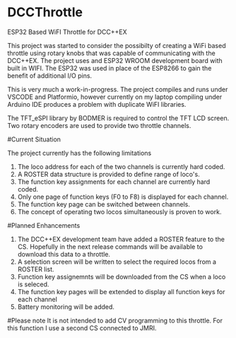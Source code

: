 # DCCThrottle
ESP32 Based WiFI Throttle for DCC++EX

This project was started to consider the possibilty of creating a WiFi based throttle 
using rotary knobs that was capable of communicating with the DCC++EX.  The project uses
and ESP32 WROOM development board with built in WIFI.  The ESP32 was used in place of
the ESP8266 to gain the benefit of additional I/O pins.

This is very much a work-in-progress. The project compiles and runs under VSCODE and 
Platformio, however currently on my laptop compiling under Arduino IDE produces a problem
with duplicate WiFI libraries.

The TFT_eSPI library by BODMER is required to control the TFT LCD screen.
Two rotary encoders are used to provide two throttle channels.

#Current Situation

The project currently has the following limitations
1. The loco address for each of the two channels is currently hard coded.
2. A ROSTER data structure is provided to define  range of loco's.
3. The function key assignments for each channel are currently hard coded.
4. Only one page of function keys (F0 to F8) is displayed for each channel.
5. The function key page can be switched between channels.
6. The concept of operating two locos simultaneously is proven to work.

#Planned Enhancements
1. The DCC++EX development team have added a ROSTER feature to the CS.  Hopefully
in the next release commands will be available to download this data to a throttle.
2. A selection screen will be written to select the required locos from a ROSTER list.
3. Function key assignemnts will be downloaded from the CS when a loco is seleced.
4. The function key pages will be extended to display all function keys for each channel
5. Battery monitoring will be added.

#Please note
It is not intended to add CV programming to this throttle.  For this function I use a
second CS connected to JMRI.





